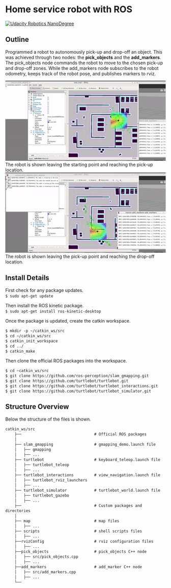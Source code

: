 # Home service robot with ROS
[![Udacity Robotics NanoDegree](https://img.shields.io/badge/Udacity-RoboND-blue.svg?logo=udacity&link=http://left)](https://www.udacity.com/course/robotics-software-engineer--nd209)

## Outline

Programmed a robot to autonomously pick-up and drop-off an object. This was achieved through two nodes: the __pick_objects__ and the __add_markers__.   
The pick_objects node commands the robot to move to the chosen pick-up and drop-off zones. While the add_markers node subscribes to the robot odometry, keeps track of the robot pose, and publishes markers to rviz.

<div align="center">
    <img src="hs_robot1.gif" width="600">
</div>
The robot is shown leaving the starting point and reaching the pick-up location.

<div align="center">
    <img src="hs_robot2.gif" width="600">
</div>
The robot is shown leaving the pick-up point and reaching the drop-off location.

## Install Details

First check for any package updates.  
`$ sudo apt-get update `

Then install the ROS kinetic package.  
`$ sudo apt-get install ros-kinetic-desktop `

Once the package is updated, create the catkin workspace.
```
$ mkdir -p ~/catkin_ws/src
$ cd ~/catkin_ws/src
$ catkin_init_workspace
$ cd ../
$ catkin_make
```

Then clone the official ROS packages into the workspace.
```
$ cd ~catkin_ws/src
$ git clone https://github.com/ros-perception/slam_gmapping.git
$ git clone https://github.com/turtlebot/turtlebot.git
$ git clone https://github.com/turtlebot/turtlebot_interactions.git
$ git clone https://github.com/turtlebot/turtlebot_simulator.git
```

## Structure Overview

Below the structure of the files is shown.
```
catkin_ws/src
    ├──                                # Official ROS packages
    │
    ├── slam_gmapping                  # gmapping_demo.launch file                   
    │   ├── gmapping
    │   ├── ...
    ├── turtlebot                      # keyboard_teleop.launch file
    │   ├── turtlebot_teleop
    │   ├── ...
    ├── turtlebot_interactions         # view_navigation.launch file      
    │   ├── turtlebot_rviz_launchers
    │   ├── ...
    ├── turtlebot_simulator            # turtlebot_world.launch file 
    │   ├── turtlebot_gazebo
    │   ├── ...
    ├──                                # Custom packages and directories
    │
    ├── map                            # map files
    │   ├── ...
    ├── scripts                        # shell scripts files
    │   ├── ...
    ├──rvizConfig                      # rviz configuration files
    │   ├── ...
    ├──pick_objects                    # pick_objects C++ node
    │   ├── src/pick_objects.cpp
    │   ├── ...
    ├──add_markers                     # add_marker C++ node
    │   ├── src/add_markers.cpp
    │   ├── ...
    └──
```
